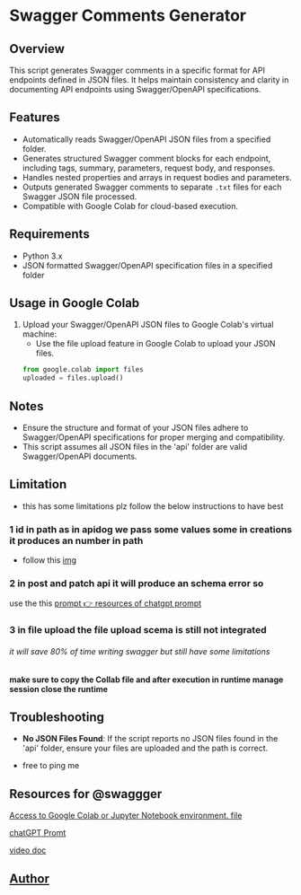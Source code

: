 # Swagger Comments Generator

## Overview

This script generates Swagger comments in a specific format for API endpoints defined in JSON files. It helps maintain consistency and clarity in documenting API endpoints using Swagger/OpenAPI specifications.

## Features

- Automatically reads Swagger/OpenAPI JSON files from a specified folder.
- Generates structured Swagger comment blocks for each endpoint, including tags, summary, parameters, request body, and responses.
- Handles nested properties and arrays in request bodies and parameters.
- Outputs generated Swagger comments to separate `.txt` files for each Swagger JSON file processed.
- Compatible with Google Colab for cloud-based execution.

## Requirements

- Python 3.x
- JSON formatted Swagger/OpenAPI specification files in a specified folder

## Usage in Google Colab

1. Upload your Swagger/OpenAPI JSON files to Google Colab's virtual machine:
   - Use the file upload feature in Google Colab to upload your JSON files.
   ```python
   from google.colab import files
   uploaded = files.upload()

## Notes

- Ensure the structure and format of your JSON files adhere to Swagger/OpenAPI specifications for proper merging and compatibility.
- This script assumes all JSON files in the 'api' folder are valid Swagger/OpenAPI documents.


## Limitation 
- this has some limitations plz follow the below instructions to have best 
### 1 id in path as in apidog we pass some values some in creations it produces an number in path 
- follow this [img](https://photos.app.goo.gl/pesB5ErGTF6RnKdq7)

### 2 in post and patch api it will produce an schema error so 
use  the this [prompt 👉 resources of chatgpt prompt](https://chatgpt.com/share/64245474-b90b-414b-a3e8-7fa5e1a8341c)

### 3  in file upload the file upload scema is still not integrated 
 ###### it will save 80% of time writing swagger but still have some limitations 
 #### make sure to copy the Collab file and after  execution in runtime manage session close the runtime 

## Troubleshooting

- **No JSON Files Found**: If the script reports no JSON files found in the 'api' folder, ensure your files are uploaded and the path is correct.

- free to ping me 
## Resources for @swaggger 

[Access to Google Colab or Jupyter Notebook environment. file](https://github.com/HirenOrdex/ets_doc/blob/main/_swagger_main.ipynb)


[chatGPT Promt](https://chatgpt.com/share/64245474-b90b-414b-a3e8-7fa5e1a8341c)

[video doc](https://photos.app.goo.gl/K1QvQVNvRrWjK4cw7)


## [Author](https://hirenlalani.netlify.app/)
